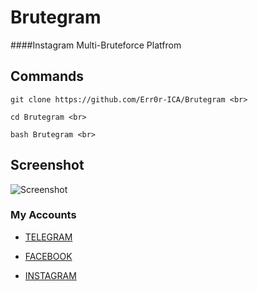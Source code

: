 # Brutegram
####Instagram Multi-Bruteforce Platfrom

## Commands
```
git clone https://github.com/Err0r-ICA/Brutegram <br>

cd Brutegram <br>

bash Brutegram <br>
```
## Screenshot 

![Screenshot](https://i.postimg.cc/fwLVDC81/Screenshot-20200502-193420-Termux.jpg) 

### My Accounts

* [TELEGRAM](https://t.me/termuxxhacking)

* [FACEBOOK](https://www.facebook.com/termuxxhacking)

* [INSTAGRAM](https://instagram.com/termux_hacking)

